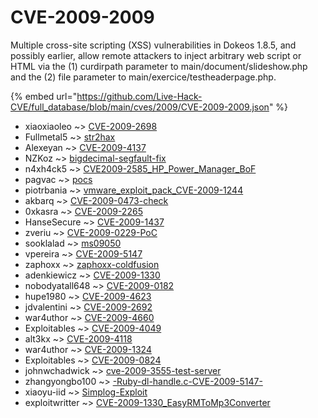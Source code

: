 # CVE-2009-2009

Multiple cross-site scripting (XSS) vulnerabilities in Dokeos 1.8.5, and possibly earlier, allow remote attackers to inject arbitrary web script or HTML via the (1) curdirpath parameter to main/document/slideshow.php and the (2) file parameter to main/exercice/testheaderpage.php.

{% embed url="https://github.com/Live-Hack-CVE/full_database/blob/main/cves/2009/CVE-2009-2009.json" %}


* xiaoxiaoleo ~> [CVE-2009-2698](https://zeste.alice-snow.ru/2009/database/cve-2009-2009/cve-2009-2698-xiaoxiaoleo)
* Fullmetal5 ~> [str2hax](https://zeste.alice-snow.ru/2009/database/cve-2009-2009/str2hax-fullmetal5)
* Alexeyan ~> [CVE-2009-4137](https://zeste.alice-snow.ru/2009/database/cve-2009-2009/cve-2009-4137-alexeyan)
* NZKoz ~> [bigdecimal-segfault-fix](https://zeste.alice-snow.ru/2009/database/cve-2009-2009/bigdecimal-segfault-fix-nzkoz)
* n4xh4ck5 ~> [CVE2009-2585_HP_Power_Manager_BoF](https://zeste.alice-snow.ru/2009/database/cve-2009-2009/cve2009-2585_hp_power_manager_bof-n4xh4ck5)
* pagvac ~> [pocs](https://zeste.alice-snow.ru/2009/database/cve-2009-2009/pocs-pagvac)
* piotrbania ~> [vmware_exploit_pack_CVE-2009-1244](https://zeste.alice-snow.ru/2009/database/cve-2009-2009/vmware_exploit_pack_cve-2009-1244-piotrbania)
* akbarq ~> [CVE-2009-0473-check](https://zeste.alice-snow.ru/2009/database/cve-2009-2009/cve-2009-0473-check-akbarq)
* 0xkasra ~> [CVE-2009-2265](https://zeste.alice-snow.ru/2009/database/cve-2009-2009/cve-2009-2265-0xkasra)
* HanseSecure ~> [CVE-2009-1437](https://zeste.alice-snow.ru/2009/database/cve-2009-2009/cve-2009-1437-hansesecure)
* zveriu ~> [CVE-2009-0229-PoC](https://zeste.alice-snow.ru/2009/database/cve-2009-2009/cve-2009-0229-poc-zveriu)
* sooklalad ~> [ms09050](https://zeste.alice-snow.ru/2009/database/cve-2009-2009/ms09050-sooklalad)
* vpereira ~> [CVE-2009-5147](https://zeste.alice-snow.ru/2009/database/cve-2009-2009/cve-2009-5147-vpereira)
* zaphoxx ~> [zaphoxx-coldfusion](https://zeste.alice-snow.ru/2009/database/cve-2009-2009/zaphoxx-coldfusion-zaphoxx)
* adenkiewicz ~> [CVE-2009-1330](https://zeste.alice-snow.ru/2009/database/cve-2009-2009/cve-2009-1330-adenkiewicz)
* nobodyatall648 ~> [CVE-2009-0182](https://zeste.alice-snow.ru/2009/database/cve-2009-2009/cve-2009-0182-nobodyatall648)
* hupe1980 ~> [CVE-2009-4623](https://zeste.alice-snow.ru/2009/database/cve-2009-2009/cve-2009-4623-hupe1980)
* jdvalentini ~> [CVE-2009-2692](https://zeste.alice-snow.ru/2009/database/cve-2009-2009/cve-2009-2692-jdvalentini)
* war4uthor ~> [CVE-2009-4660](https://zeste.alice-snow.ru/2009/database/cve-2009-2009/cve-2009-4660-war4uthor)
* Exploitables ~> [CVE-2009-4049](https://zeste.alice-snow.ru/2009/database/cve-2009-2009/cve-2009-4049-exploitables)
* alt3kx ~> [CVE-2009-4118](https://zeste.alice-snow.ru/2009/database/cve-2009-2009/cve-2009-4118-alt3kx)
* war4uthor ~> [CVE-2009-1324](https://zeste.alice-snow.ru/2009/database/cve-2009-2009/cve-2009-1324-war4uthor)
* Exploitables ~> [CVE-2009-0824](https://zeste.alice-snow.ru/2009/database/cve-2009-2009/cve-2009-0824-exploitables)
* johnwchadwick ~> [cve-2009-3555-test-server](https://zeste.alice-snow.ru/2009/database/cve-2009-2009/cve-2009-3555-test-server-johnwchadwick)
* zhangyongbo100 ~> [-Ruby-dl-handle.c-CVE-2009-5147-](https://zeste.alice-snow.ru/2009/database/cve-2009-2009/-ruby-dl-handle.c-cve-2009-5147--zhangyongbo100)
* xiaoyu-iid ~> [Simplog-Exploit](https://zeste.alice-snow.ru/2009/database/cve-2009-2009/simplog-exploit-xiaoyu-iid)
* exploitwritter ~> [CVE-2009-1330_EasyRMToMp3Converter](https://zeste.alice-snow.ru/2009/database/cve-2009-2009/cve-2009-1330_easyrmtomp3converter-exploitwritter)